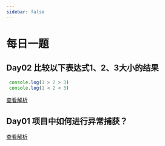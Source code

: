 ```yaml
---
sidebar: false
---
```


# 每日一题

## Day02 比较以下表达式1、2、3大小的结果
```javascript
 console.log(1 > 2 > 3)
 console.log(1 < 2 < 3)
```
[查看解析](/daily/answer.html#day02-比较以下表达式1、2、3大小的结果)

## Day01 项目中如何进行异常捕获？

[查看解析](/daily/answer.html#day01-项目中如何进行异常捕获？)